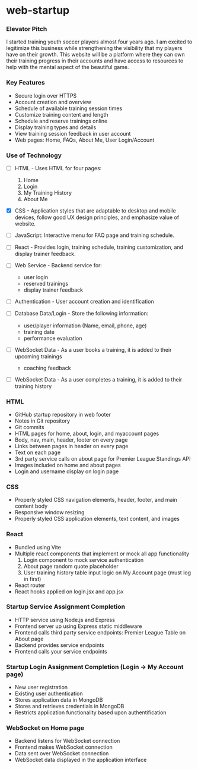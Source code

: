# web-startup

### Elevator Pitch
I started training youth soccer players almost four years ago. I am excited to legitimize this business while strengthening the visibility that my players have on their growth. This website will be a platform where they can own their training progress in their accounts and have access to resources to help with the mental aspect of the beautiful game.

### Key Features
- Secure login over HTTPS
- Account creation and overview
- Schedule of available training session times
- Customize training content and length 
- Schedule and reserve trainings online
- Display training types and details
- View training session feedback in user account
- Web pages: Home, FAQs, About Me, User Login/Account



### Use of Technology
- [ ] HTML - Uses HTML for four pages:
  1. Home 
  2. Login 
  3. My Training History
  4. About Me 

- [X] CSS - Application styles that are adaptable to desktop and mobile devices, follow good UX design principles, and emphasize value of website.
- [ ] JavaScript: Interactive menu for FAQ page and training schedule.
- [ ] React - Provides login, training schedule, training customization, and display trainer feedback.
- [ ] Web Service - Backend service for:
  - user login
  - reserved trainings
  - display trainer feedback
- [ ] Authentication - User account creation and identification
- [ ] Database Data/Login - Store the following information: 
  - user/player information (Name, email, phone, age)
  - training date
  - performance evaluation 
- [ ] WebSocket Data - As a user books a training, it is added to their upcoming trainings
  - coaching feedback 
- [ ] WebSocket Data - As a user completes a training, it is added to their training history


### HTML
- GitHub startup repository in web footer
- Notes in Git repository
- Git commits
- HTML pages for home, about, login, and myaccount pages
- Body, nav, main, header, footer on every page
- Links between pages in header on every page
- Text on each page
- 3rd party service calls on about page for Premier League Standings API
- Images included on home and about pages
- Login and username display on login page

### CSS
- Properly styled CSS navigation elements, header, footer, and main content body
- Responsive window resizing
- Properly styled CSS application elements, text content, and images

### React
- Bundled using Vite
- Multiple react components that implement or mock all app functionality
  1. Login component to mock service authentication
  2. About page random quote placeholder
  3. User training history table input logic on My Account page (must log in first)
- React router
- React hooks applied on login.jsx and app.jsx

### Startup Service Assignment Completion
- HTTP service using Node.js and Express
- Frontend server up using Express static middleware
- Frontend calls third party service endpoints: Premier League Table on About page
- Backend provides service endpoints
- Frontend calls your service endpoints

### Startup Login Assignment Completion (Login -> My Account page)
- New user registration
- Existing user authentication
- Stores application data in MongoDB
- Stores and retrieves credentials in MongoDB
- Restricts application functionality based upon authentification

### WebSocket  on Home page
- Backend listens for WebSocket connection
- Frontend makes WebSocket connection
- Data sent over WebSocket connection
- WebSocket data displayed in the application interface